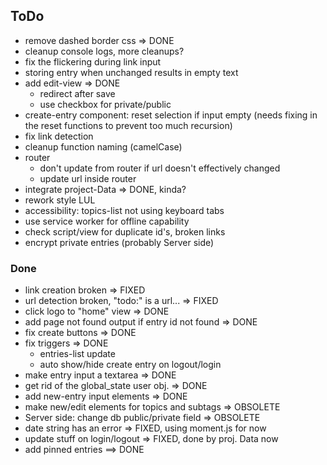 ## ToDo

* remove dashed border css => DONE
* cleanup console logs, more cleanups?
* fix the flickering during link input
* storing entry when unchanged results in empty text
* add edit-view => DONE
  - redirect after save
  - use checkbox for private/public
* create-entry component: reset selection if input empty
  (needs fixing in the reset functions to prevent too much recursion)
* fix link detection
* cleanup function naming (camelCase)
* router
  - don't update from router if url doesn't effectively changed
  - update url inside router
* integrate project-Data => DONE, kinda?
* rework style LUL
* accessibility: topics-list not using keyboard tabs
* use service worker for offline capability
* check script/view for duplicate id's, broken links
* encrypt private entries (probably Server side)

### Done

* link creation broken => FIXED
* url detection broken, "todo:" is a url... => FIXED
* click logo to "home" view => DONE
* add page not found output if entry id not found => DONE
* fix create buttons => DONE
* fix triggers => DONE
  - entries-list update
  - auto show/hide create entry on logout/login
* make entry input a textarea => DONE
* get rid of the global_state user obj. => DONE
* add new-entry input elements => DONE
* make new/edit elements for topics and subtags => OBSOLETE
* Server side: change db public/private field => OBSOLETE
* date string has an error => FIXED, using moment.js for now
* update stuff on login/logout => FIXED, done by proj. Data now
* add pinned entries ==> DONE
